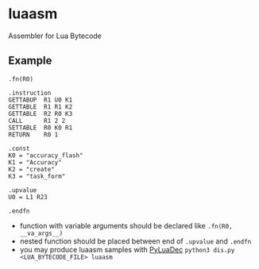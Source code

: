 # luaasm

Assembler for Lua Bytecode

## Example

```
.fn(R0)

.instruction
GETTABUP  R1 U0 K1
GETTABLE  R1 R1 K2
GETTABLE  R2 R0 K3
CALL      R1 2 2
SETTABLE  R0 K0 R1
RETURN    R0 1

.const
K0 = "accuracy_flash"
K1 = "Accuracy"
K2 = "create"
K3 = "task_form"

.upvalue
U0 = L1 R23

.endfn
```

- function with variable arguments should be declared like `.fn(R0, __va_args__)`
- nested function should be placed between end of `.upvalue` and `.endfn`
- you may produce luaasm samples with [PyLuaDec](https://github.com/kotori2/PyLuaDec) `python3 dis.py <LUA_BYTECODE_FILE> luaasm`
